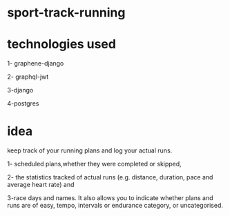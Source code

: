 # sport-track-running
# technologies used

1- graphene-django

2- graphql-jwt

3-django

4-postgres

# idea

 keep track of your running plans and log your actual runs.

1- scheduled plans,whether they were completed or skipped,

2- the statistics tracked of actual runs (e.g. distance, duration, pace and average heart rate) and

3-race days and names. It also allows you to indicate whether plans and runs are of easy, tempo, intervals or endurance category, or uncategorised.

